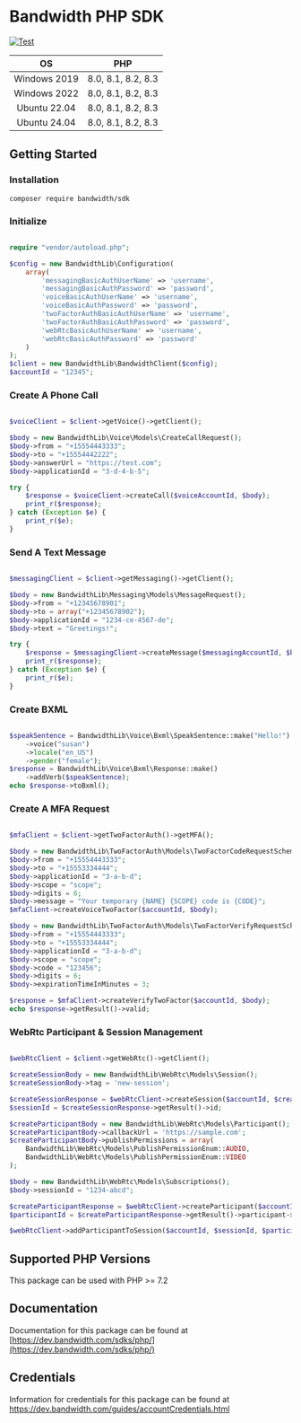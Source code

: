 # Bandwidth PHP SDK

[![Test](https://github.com/Bandwidth/php-sdk/actions/workflows/test.yml/badge.svg)](https://github.com/Bandwidth/php-sdk/actions/workflows/test.yml)

|    **OS**    |      **PHP**       |
|:------------:|:------------------:|
| Windows 2019 | 8.0, 8.1, 8.2, 8.3 |
| Windows 2022 | 8.0, 8.1, 8.2, 8.3 |
| Ubuntu 22.04 | 8.0, 8.1, 8.2, 8.3 |
| Ubuntu 24.04 | 8.0, 8.1, 8.2, 8.3 |

## Getting Started

### Installation

```
composer require bandwidth/sdk
```

### Initialize

```php

require "vendor/autoload.php";

$config = new BandwidthLib\Configuration(
    array(
        'messagingBasicAuthUserName' => 'username',
        'messagingBasicAuthPassword' => 'password',
        'voiceBasicAuthUserName' => 'username',
        'voiceBasicAuthPassword' => 'password',
        'twoFactorAuthBasicAuthUserName' => 'username',
        'twoFactorAuthBasicAuthPassword' => 'password',
        'webRtcBasicAuthUserName' => 'username',
        'webRtcBasicAuthPassword' => 'password'
    )
);
$client = new BandwidthLib\BandwidthClient($config);
$accountId = "12345";
```

### Create A Phone Call

```php

$voiceClient = $client->getVoice()->getClient();

$body = new BandwidthLib\Voice\Models\CreateCallRequest();
$body->from = "+15554443333";
$body->to = "+15554442222";
$body->answerUrl = "https://test.com";
$body->applicationId = "3-d-4-b-5";

try {
    $response = $voiceClient->createCall($voiceAccountId, $body);
    print_r($response);
} catch (Exception $e) {
    print_r($e);
}
```

### Send A Text Message

```php

$messagingClient = $client->getMessaging()->getClient();

$body = new BandwidthLib\Messaging\Models\MessageRequest();
$body->from = "+12345678901";
$body->to = array("+12345678902");
$body->applicationId = "1234-ce-4567-de";
$body->text = "Greetings!";

try {
    $response = $messagingClient->createMessage($messagingAccountId, $body);
    print_r($response);
} catch (Exception $e) {
    print_r($e);
}
```

### Create BXML

```php

$speakSentence = BandwidthLib\Voice\Bxml\SpeakSentence::make("Hello!")
    ->voice("susan")
    ->locale("en_US")
    ->gender("female");
$response = BandwidthLib\Voice\Bxml\Response::make()
    ->addVerb($speakSentence);
echo $response->toBxml();
```

### Create A MFA Request

```php

$mfaClient = $client->getTwoFactorAuth()->getMFA();

$body = new BandwidthLib\TwoFactorAuth\Models\TwoFactorCodeRequestSchema();
$body->from = "+15554443333";
$body->to = "+15553334444";
$body->applicationId = "3-a-b-d";
$body->scope = "scope";
$body->digits = 6;
$body->message = "Your temporary {NAME} {SCOPE} code is {CODE}";
$mfaClient->createVoiceTwoFactor($accountId, $body);

$body = new BandwidthLib\TwoFactorAuth\Models\TwoFactorVerifyRequestSchema();
$body->from = "+15554443333";
$body->to = "+15553334444";
$body->applicationId = "3-a-b-d";
$body->scope = "scope";
$body->code = "123456";
$body->digits = 6;
$body->expirationTimeInMinutes = 3;

$response = $mfaClient->createVerifyTwoFactor($accountId, $body);
echo $response->getResult()->valid;
```

### WebRtc Participant & Session Management

```php

$webRtcClient = $client->getWebRtc()->getClient();

$createSessionBody = new BandwidthLib\WebRtc\Models\Session();
$createSessionBody->tag = 'new-session';

$createSessionResponse = $webRtcClient->createSession($accountId, $createSessionBody);
$sessionId = $createSessionResponse->getResult()->id;

$createParticipantBody = new BandwidthLib\WebRtc\Models\Participant();
$createParticipantBody->callbackUrl = 'https://sample.com';
$createParticipantBody->publishPermissions = array(
    BandwidthLib\WebRtc\Models\PublishPermissionEnum::AUDIO,
    BandwidthLib\WebRtc\Models\PublishPermissionEnum::VIDEO
);

$body = new BandwidthLib\WebRtc\Models\Subscriptions();
$body->sessionId = "1234-abcd";

$createParticipantResponse = $webRtcClient->createParticipant($accountId, $createParticipantBody);
$participantId = $createParticipantResponse->getResult()->participant->id;

$webRtcClient->addParticipantToSession($accountId, $sessionId, $participantId, $body);
```

## Supported PHP Versions

This package can be used with PHP >= 7.2

## Documentation

Documentation for this package can be found at [https://dev.bandwidth.com/sdks/php/](https://dev.bandwidth.com/sdks/php/)

## Credentials

Information for credentials for this package can be found at https://dev.bandwidth.com/guides/accountCredentials.html
